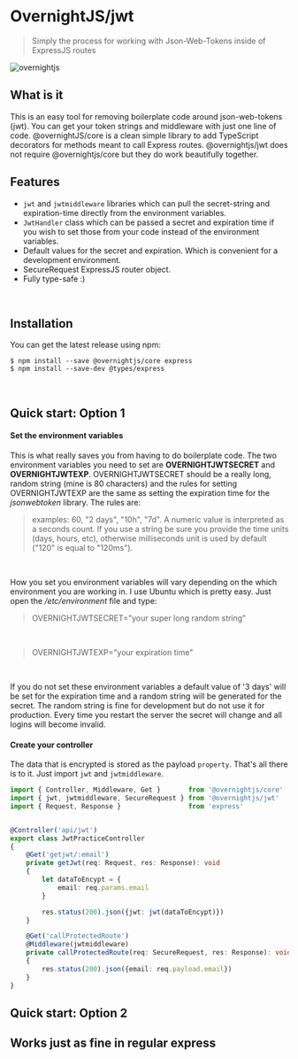 # OvernightJS/jwt

> Simply the process for working with Json-Web-Tokens inside of ExpressJS routes

<img alt='overnightjs' src='https://github.com/seanpmaxwell/overnight/raw/master/overnightjs.png' border='0'>


## What is it

This is an easy tool for removing boilerplate code around json-web-tokens (jwt). You can get your token
strings and middleware with just one line of code. @overnightJS/core is a clean simple library to add 
TypeScript decorators for methods meant to call Express routes. @overnightjs/jwt does not require
@overnightjs/core but they do work beautifully together. 



## Features
* `jwt` and `jwtmiddleware` libraries which can pull the secret-string and expiration-time directly 
from the environment variables.
* `JwtHandler` class which can be passed a secret and expiration time if you wish to set those from
your code instead of the environment variables. 
* Default values for the secret and expiration. Which is convenient for a development environment.
* SecureRequest ExpressJS router object. 
* Fully type-safe :)

<br>


## Installation

You can get the latest release using npm:

```batch
$ npm install --save @overnightjs/core express 
$ npm install --save-dev @types/express
```

<br>


## Quick start: Option 1

#### Set the environment variables
This is what really saves you from having to do boilerplate code. The two environment variables you
need to set are **OVERNIGHTJWTSECRET** and **OVERNIGHTJWTEXP**. OVERNIGHTJWTSECRET should be a really
long, random string (mine is 80 characters) and the rules for setting OVERNIGHTJWTEXP are the same as
setting the expiration time for the _jsonwebtoken_ library. The rules are:

> examples: 60, "2 days", "10h", "7d". A numeric value is interpreted as a seconds count. If you use 
a string be sure you provide the time units (days, hours, etc), otherwise milliseconds unit is used 
by default ("120" is equal to "120ms").

<br>

How you set you environment variables will vary depending on the which environment you are working in. 
I use Ubuntu which is pretty easy. Just open the _/etc/environment_ file and type:

> OVERNIGHTJWTSECRET="your super long random string"

<br>

>OVERNIGHTJWTEXP="your expiration time"

<br>

If you do not set these environment variables a default value of '3 days' will be set for the expiration
time and a random string will be generated for the secret. The random string is fine for development
but do not use it for production. Every time you restart the server the secret will change and all 
logins will become invalid. 


#### Create your controller

The data that is encrypted is stored as the payload `property`. That's all there is to it. Just import 
`jwt` and `jwtmiddleware`.


```typescript
import { Controller, Middleware, Get }       from '@overnightjs/core'
import { jwt, jwtmiddleware, SecureRequest } from '@overnightjs/jwt'
import { Request, Response }                 from 'express'


@Controller('api/jwt')
export class JwtPracticeController
{
    @Get('getjwt/:email')
    private getJwt(req: Request, res: Response): void
    {
        let dataToEncypt = {
            email: req.params.email
        }

        res.status(200).json({jwt: jwt(dataToEncypt)})
    }

    @Get('callProtectedRoute')
    @Middleware(jwtmiddleware)
    private callProtectedRoute(req: SecureRequest, res: Response): void
    {
        res.status(200).json({email: req.payload.email})
    }
}
```

## Quick start: Option 2


## Works just as fine in regular express
